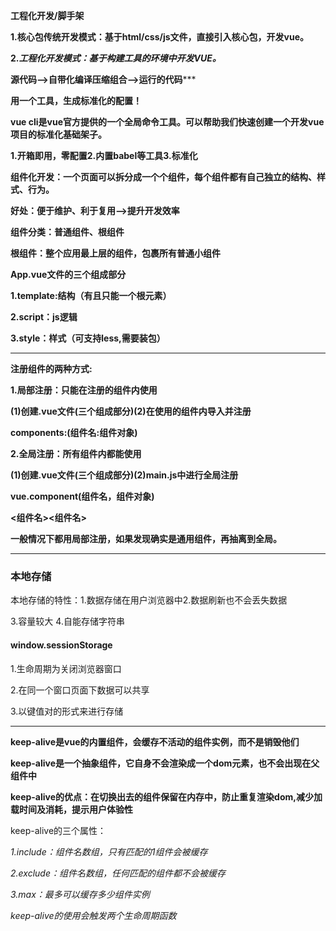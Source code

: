 **工程化开发/脚手架**

**1.核心包传统开发模式：基于html/css/js文件，直接引入核心包，开发vue。**

**2.*工程化开发模式：基于构建工具的环境中开发VUE。***

**源代码—>自带化编译压缩组合—>运行的代码*****

**用一个工具，生成标准化的配置！**

**vue cli是vue官方提供的一个全局命令工具。可以帮助我们快速创建一个开发vue项目的标准化基础架子。**

**1.开箱即用，零配置2.内置babel等工具3.标准化**

**组件化开发：一个页面可以拆分成一个个组件，每个组件都有自己独立的结构、样式、行为。**

**好处：便于维护、利于复用—>提升开发效率**

**组件分类：普通组件、根组件**

**根组件：整个应用最上层的组件，包裹所有普通小组件**

**App.vue文件的三个组成部分**

**1.template:结构（有且只能一个根元素）**

**2.script：js逻辑**

**3.style：样式（可支持less,需要装包）**

*****

**注册组件的两种方式:**

**1.局部注册：只能在注册的组件内使用**

**(1)创建.vue文件(三个组成部分)(2)在使用的组件内导入并注册**

**components:(组件名:组件对象)**

**2.全局注册：所有组件内都能使用**

**(1)创建.vue文件(三个组成部分)(2)main.js中进行全局注册**

**vue.component(组件名，组件对象)**

**<组件名><组件名>**

**一般情况下都用局部注册，如果发现确实是通用组件，再抽离到全局。**

****

### 本地存储

本地存储的特性：1.数据存储在用户浏览器中2.数据刷新也不会丢失数据

3.容量较大 4.自能存储字符串

 #### window.sessionStorage

1.生命周期为关闭浏览器窗口

2.在同一个窗口页面下数据可以共享

3.以键值对的形式来进行存储

****

**keep-alive是vue的内置组件，会缓存不活动的组件实例，而不是销毁他们**

**keep-alive是一个抽象组件，它自身不会渲染成一个dom元素，也不会出现在父组件中**

**keep-alive的优点：在切换出去的组件保留在内存中，防止重复渲染dom,减少加载时间及消耗，提示用户体验性**

keep-alive的三个属性：

*1.include：组件名数组，只有匹配的1组件会被缓存*

*2.exclude：组件名数组，任何匹配的组件都不会被缓存*

*3.max：最多可以缓存多少组件实例*

*keep-alive的使用会触发两个生命周期函数*

